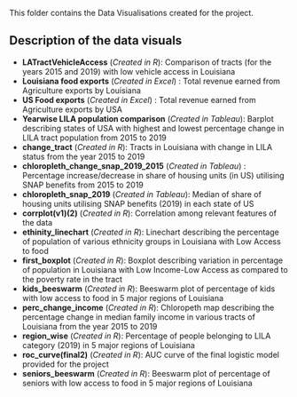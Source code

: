 This folder contains the Data Visualisations created for the project.

## Description of the data visuals

*  **LATractVehicleAccess** (*Created in R*): Comparison of tracts (for the years 2015 and 2019) with low vehicle access in Louisiana
*  **Louisiana food exports** (*Created in Excel*) : Total revenue earned from Agriculture exports by Louisiana
*  **US Food exports** (*Created in Excel*) : Total revenue earned from Agriculture exports by USA
*  **Yearwise LILA population comparison** (*Created in Tableau*): Barplot describing states of USA with highest and lowest percentage change in LILA tract population from 2015 to 2019
*  **change_tract** (*Created in R*): Tracts in Louisiana with change in LILA status from the year 2015 to 2019
*  **chloropleth_change_snap_2019_2015** (*Created in Tableau*) : Percentage increase/decrease in share of housing units (in US) utilising SNAP benefits from 2015 to 2019
*  **chloropleth_snap_2019** (*Created in Tableau*): Median of share of housing units utilising SNAP benefits (2019) in each state of US
*  **corrplot(v1)(2)** (*Created in R*): Correlation among relevant features of the data
*  **ethinity_linechart** (*Created in R*): Linechart describing the percentage of population of various ethnicity groups in Louisiana with Low Access to food
*  **first_boxplot** (*Created in R*): Boxplot describing variation in percentage of population in Louisiana with Low Income-Low Access as compared to the poverty rate in the tract
*  **kids_beeswarm** (*Created in R*): Beeswarm plot of percentage of kids with low access to food in 5 major regions of Louisiana
*  **perc_change_income** (*Created in R*): Chloropeth map describing the percentage change in median family income in various tracts of Louisiana from the year 2015 to 2019
*  **region_wise** (*Created in R*): Percentage of people belonging to LILA category (2019) in 5 major regions of Louisiana
*  **roc_curve(final2)** (*Created in R*): AUC curve of the final logistic model provided for the project
*  **seniors_beeswarm** (*Created in R*): Beeswarm plot of percentage of seniors with low access to food in 5 major regions of Louisiana
